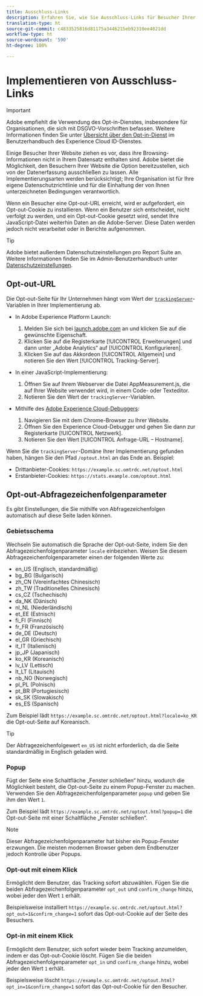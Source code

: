 ```yaml
---
title: Ausschluss-Links
description: Erfahren Sie, wie Sie Ausschluss-Links für Besucher Ihrer Website implementieren.
translation-type: ht
source-git-commit: c4833525816d81175a3446215eb92310ee4021dd
workflow-type: ht
source-wordcount: '590'
ht-degree: 100%

---
```



# Implementieren von Ausschluss-Links

>[!IMPORTANT]
>
>Adobe empfiehlt die Verwendung des Opt-in-Dienstes, insbesondere für Organisationen, die sich mit DSGVO-Vorschriften befassen. Weitere Informationen finden Sie unter [Übersicht über den Opt-in-Dienst](https://docs.adobe.com/content/help/de-DE/id-service/using/implementation/opt-in-service/optin-overview.html) im Benutzerhandbuch des Experience Cloud ID-Dienstes.

Einige Besucher Ihrer Website ziehen es vor, dass ihre Browsing-Informationen nicht in Ihrem Datensatz enthalten sind. Adobe bietet die Möglichkeit, den Besuchern Ihrer Website die Option bereitzustellen, sich von der Datenerfassung ausschließen zu lassen. Alle Implementierungsarten werden berücksichtigt; Ihre Organisation ist für Ihre eigene Datenschutzrichtlinie und für die Einhaltung der von Ihnen unterzeichneten Bedingungen verantwortlich.

Wenn ein Besucher eine Opt-out-URL erreicht, wird er aufgefordert, ein Opt-out-Cookie zu installieren. Wenn ein Benutzer sich entscheidet, nicht verfolgt zu werden, und ein Opt-out-Cookie gesetzt wird, sendet Ihre JavaScript-Datei weiterhin Daten an die Adobe-Server. Diese Daten werden jedoch nicht verarbeitet oder in Berichte aufgenommen.

>[!TIP]
>
>Adobe bietet außerdem Datenschutzeinstellungen pro Report Suite an. Weitere Informationen finden Sie im Admin-Benutzerhandbuch unter [Datenschutzeinstellungen](../../admin/admin/privacy-settings.md).

## Opt-out-URL

Die Opt-out-Seite für Ihr Unternehmen hängt vom Wert der [`trackingServer`](../vars/config-vars/trackingserver.md)-Variablen in Ihrer Implementierung ab.

* In Adobe Experience Platform Launch:
   1. Melden Sie sich bei [launch.adobe.com](https://launch.adobe.com) an und klicken Sie auf die gewünschte Eigenschaft.
   2. Klicken Sie auf die Registerkarte [!UICONTROL Erweiterungen] und dann unter „Adobe Analytics“ auf [!UICONTROL Konfigurieren].
   3. Klicken Sie auf das Akkordeon [!UICONTROL Allgemein] und notieren Sie den Wert [!UICONTROL Tracking-Server].

* In einer JavaScript-Implementierung:
   1. Öffnen Sie auf Ihrem Webserver die Datei AppMeasurement.js, die auf Ihrer Website verwendet wird, in einem Code- oder Texteditor.
   2. Notieren Sie den Wert der `trackingServer`-Variablen.

* Mithilfe des [Adobe Experience Cloud-Debuggers](https://docs.adobe.com/content/help/de-DE/debugger/using/experience-cloud-debugger.html):
   1. Navigieren Sie mit dem Chrome-Browser zu Ihrer Website.
   2. Öffnen Sie den Experience Cloud-Debugger und gehen Sie dann zur Registerkarte [!UICONTROL Netzwerk].
   3. Notieren Sie den Wert [!UICONTROL Anfrage-URL – Hostname].

Wenn Sie die `trackingServer`-Domäne Ihrer Implementierung gefunden haben, hängen Sie den Pfad `/optout.html` an das Ende an. Beispiel:

* Drittanbieter-Cookies: `https://example.sc.omtrdc.net/optout.html`
* Erstanbieter-Cookies: `https://stats.example.com/optout.html`

## Opt-out-Abfragezeichenfolgenparameter

Es gibt Einstellungen, die Sie mithilfe von Abfragezeichenfolgen automatisch auf diese Seite laden können.

### Gebietsschema

Wechseln Sie automatisch die Sprache der Opt-out-Seite, indem Sie den Abfragezeichenfolgenparameter `locale` einbeziehen. Weisen Sie diesem Abfragezeichenfolgenparameter einen der folgenden Werte zu:

* en_US (Englisch, standardmäßig)
* bg_BG (Bulgarisch)
* zh_CN (Vereinfachtes Chinesisch)
* zh_TW (Traditionelles Chinesisch)
* cs_CZ (Tschechisch)
* da_NK (Dänisch)
* nl_NL (Niederländisch)
* et_EE (Estnisch)
* fi_FI (Finnisch)
* fr_FR (Französisch)
* de_DE (Deutsch)
* el_GR (Griechisch)
* it_IT (Italienisch)
* jp_JP (Japanisch)
* ko_KR (Koreanisch)
* lv_LV (Lettisch)
* lt_LT (Litauisch)
* nb_NO (Norwegisch)
* pl_PL (Polnisch)
* pt_BR (Portugiesisch)
* sk_SK (Slowakisch)
* es_ES (Spanisch)

Zum Beispiel lädt `https://example.sc.omtrdc.net/optout.html?locale=ko_KR` die Opt-out-Seite auf Koreanisch.

>[!TIP]
>
>Der Abfragezeichenfolgewert `en_US` ist nicht erforderlich, da die Seite standardmäßig in Englisch geladen wird.

### Popup

Fügt der Seite eine Schaltfläche „Fenster schließen“ hinzu, wodurch die Möglichkeit besteht, die Opt-out-Seite zu einem Popup-Fenster zu machen. Verwenden Sie den Abfragezeichenfolgenparameter `popup` und geben Sie ihm den Wert `1`.

Zum Beispiel lädt `https://example.sc.omtrdc.net/optout.html?popup=1` die Opt-out-Seite mit einer Schaltfläche „Fenster schließen“.

>[!NOTE]
>
>Dieser Abfragezeichenfolgenparameter hat bisher ein Popup-Fenster erzwungen. Die meisten modernen Browser geben dem Endbenutzer jedoch Kontrolle über Popups.

### Opt-out mit einem Klick

Ermöglicht dem Benutzer, das Tracking sofort abzuwählen. Fügen Sie die beiden Abfragezeichenfolgenparameter `opt_out` und `confirm_change` hinzu, wobei jeder den Wert `1` erhält.

Beispielsweise installiert `https://example.sc.omtrdc.net/optout.html?opt_out=1&confirm_change=1` sofort das Opt-out-Cookie auf der Seite des Besuchers.

### Opt-in mit einem Klick

Ermöglicht dem Benutzer, sich sofort wieder beim Tracking anzumelden, indem er das Opt-out-Cookie löscht. Fügen Sie die beiden Abfragezeichenfolgenparameter `opt_in` und `confirm_change` hinzu, wobei jeder den Wert `1` erhält.

Beispielsweise löscht `https://example.sc.omtrdc.net/optout.html?opt_in=1&confirm_change=1` sofort das Opt-out-Cookie für den Besucher.
